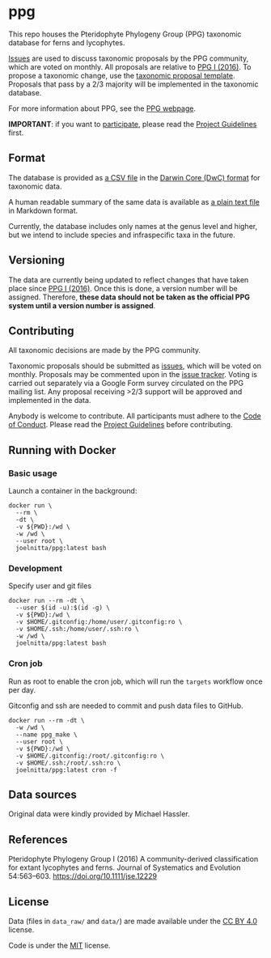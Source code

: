 # ppg

This repo houses the Pteridophyte Phylogeny Group (PPG) taxonomic database for ferns and lycophytes.

[Issues](https://github.com/pteridogroup/ppg/issues) are used to discuss taxonomic proposals by the PPG community, which are voted on monthly. All proposals are relative to [PPG I (2016)](https://doi.org/10.1111/jse.12229). To propose a taxonomic change, use the [taxonomic proposal template](https://github.com/pteridogroup/ppg/issues/new?assignees=&labels=taxonomic+proposal&template=taxonomic-proposal.yml). Proposals that pass by a 2/3 majority will be implemented in the taxonomic database. 

For more information about PPG, see the [PPG webpage](https://pteridogroup.github.io/).

**IMPORTANT**: if you want to [participate](#contributing), please read the [Project Guidelines](https://pteridogroup.github.io/guidelines.html) first.

## Format

The database is provided as [a CSV file](data/ppg.csv) in the [Darwin Core (DwC) format](https://dwc.tdwg.org/terms/#taxon) for taxonomic data.

A human readable summary of the same data is available as [a plain text file](data/ppg.md) in Markdown format.

Currently, the database includes only names at the genus level and higher, but we intend to include species and infraspecific taxa in the future.

## Versioning

The data are currently being updated to reflect changes that have taken place since [PPG I (2016)](https://doi.org/10.1111/jse.12229). Once this is done, a version number will be assigned. Therefore, **these data should not be taken as the official PPG system until a version number is assigned**.

## Contributing

All taxonomic decisions are made by the PPG community.

Taxonomic proposals should be submitted as [issues](https://github.com/pteridogroup/ppg/issues/new?assignees=&labels=taxonomic+proposal&template=taxonomic-proposal.yml), which will be voted on monthly. Proposals may be commented upon in the [issue tracker](https://github.com/pteridogroup/ppg/issues). Voting is carried out separately via a Google Form survey circulated on the PPG mailing list. Any proposal receiving >2/3 support will be approved and implemented in the data.

Anybody is welcome to contribute. All participants must adhere to the [Code of Conduct](https://pteridogroup.github.io/coc.html). Please read the [Project Guidelines](https://pteridogroup.github.io/guidelines.html) before contributing.

## Running with Docker

### Basic usage

Launch a container in the background:

```
docker run \
  --rm \
  -dt \
  -v ${PWD}:/wd \
  -w /wd \
  --user root \
  joelnitta/ppg:latest bash
```

### Development

Specify user and git files


```
docker run --rm -dt \
  --user $(id -u):$(id -g) \
  -v ${PWD}:/wd \
  -v $HOME/.gitconfig:/home/user/.gitconfig:ro \
  -v $HOME/.ssh:/home/user/.ssh:ro \
  -w /wd \
  joelnitta/ppg:latest bash
```

### Cron job

Run as root to enable the cron job, which will run the `targets` workflow once per day.

Gitconfig and ssh are needed to commit and push data files to GitHub.

```
docker run --rm -dt \
  -w /wd \
  --name ppg_make \
  --user root \
  -v ${PWD}:/wd \
  -v $HOME/.gitconfig:/root/.gitconfig:ro \
  -v $HOME/.ssh:/root/.ssh:ro \
  joelnitta/ppg:latest cron -f
```

## Data sources

Original data were kindly provided by Michael Hassler.

## References

Pteridophyte Phylogeny Group I (2016) A community-derived classification for extant lycophytes and ferns. Journal of Systematics and Evolution 54:563–603. https://doi.org/10.1111/jse.12229

## License

Data (files in `data_raw/` and `data/`) are made available under the [CC BY 4.0](https://creativecommons.org/licenses/by/4.0/) license.

Code is under the [MIT](LICENSE) license.
